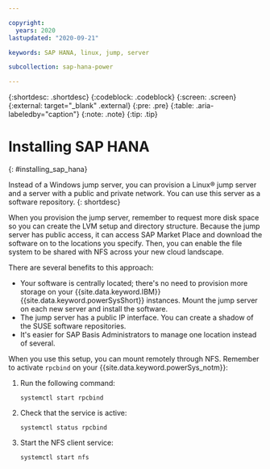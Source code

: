 ```yaml
---

copyright:
  years: 2020
lastupdated: "2020-09-21"

keywords: SAP HANA, linux, jump, server

subcollection: sap-hana-power

---
```


{:shortdesc: .shortdesc}
{:codeblock: .codeblock}
{:screen: .screen}
{:external: target="_blank" .external}
{:pre: .pre}
{:table: .aria-labeledby="caption"}
{:note: .note}
{:tip: .tip}

# Installing SAP HANA 
{: #installing_sap_hana}

Instead of a Windows jump server, you can provision a Linux&reg; jump server and a server with a public and private network. You can use this server as a software repository.
{: shortdesc}

When you provision the jump server, remember to request more disk space so you can create the LVM setup and directory structure. Because the jump server has public access, it can access SAP Market Place and download the software on to the locations you specify. Then, you can enable the file system to be shared with NFS across your new cloud landscape.

There are several benefits to this approach:

* Your software is centrally located; there's no need to provision more storage on your {{site.data.keyword.IBM}} {{site.data.keyword.powerSysShort}} instances. Mount the jump server on each new server and install the software.
* The jump server has a public IP interface. You can create a shadow of the SUSE software repositories.
* It's easier for SAP Basis Administrators to manage one location instead of several.

When you use this setup, you can mount remotely through NFS. Remember to activate `rpcbind` on your {{site.data.keyword.powerSys_notm}}:

1. Run the following command:

    ```
    systemctl start rpcbind
    ```
1. Check that the service is active:

    ```
    systemctl status rpcbind
    ```
1. Start the NFS client service:

    ```
    systemctl start nfs
    ```